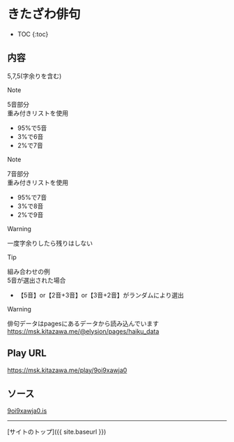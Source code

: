 # きたざわ俳句

* TOC
{:toc}

## 内容
5,7,5(字余りを含む)

> [!NOTE]
> 5音部分  
> 重み付きリストを使用  
> - 95%で5音
> - 3%で6音
> - 2%で7音

> [!NOTE]
> 7音部分  
> 重み付きリストを使用  
> - 95%で7音
> - 3%で8音
> - 2%で9音

> [!WARNING]
> 一度字余りしたら残りはしない

> [!TIP]
> 組み合わせの例  
> 5音が選出された場合  
> - 【5音】or【2音+3音】or【3音+2音】がランダムにより選出

> [!WARNING]
> 俳句データはpagesにあるデータから読み込んでいます
> https://msk.kitazawa.me/@elysion/pages/haiku_data


## Play URL

https://msk.kitazawa.me/play/9oi9xawja0

## ソース

[9oi9xawja0.is](./../src/kitazawa/9oi9xawja0.is)

----

[サイトのトップ]({{ site.baseurl }})
